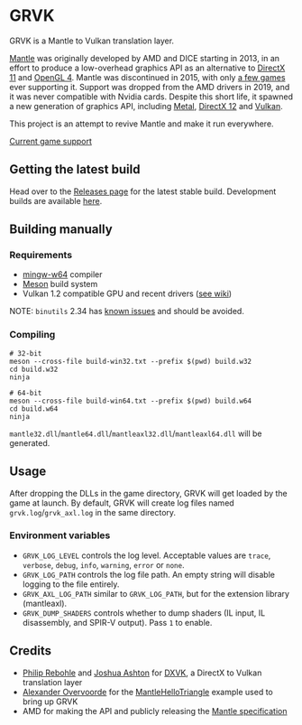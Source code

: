 # GRVK

GRVK is a Mantle to Vulkan translation layer.

[Mantle](https://en.wikipedia.org/wiki/Mantle_(API)) was originally developed by AMD and DICE starting in 2013, in an effort to produce a low-overhead graphics API as an alternative to [DirectX 11](https://en.wikipedia.org/wiki/DirectX#DirectX_11) and [OpenGL 4](https://en.wikipedia.org/wiki/OpenGL#OpenGL_4.4). Mantle was discontinued in 2015, with only [a few games](https://en.wikipedia.org/wiki/Category:Video_games_that_support_Mantle_(API)) ever supporting it. Support was dropped from the AMD drivers in 2019, and it was never compatible with Nvidia cards. Despite this short life, it spawned a new generation of graphics API, including [Metal](https://en.wikipedia.org/wiki/Metal_(API)), [DirectX 12](https://en.wikipedia.org/wiki/DirectX#DirectX_12) and [Vulkan](https://en.wikipedia.org/wiki/Vulkan_(API)).

This project is an attempt to revive Mantle and make it run everywhere.

[Current game support](https://github.com/libcg/grvk/wiki/Game-Support)

## Getting the latest build

Head over to the [Releases page](https://github.com/libcg/grvk/releases) for the latest stable build.
Development builds are available [here](https://github.com/libcg/grvk/actions?query=branch%3Amaster).

## Building manually

### Requirements

- [mingw-w64](https://www.mingw-w64.org) compiler
- [Meson](https://mesonbuild.com/) build system
- Vulkan 1.2 compatible GPU and recent drivers ([see wiki](https://github.com/libcg/grvk/wiki/Driver-Support))

NOTE: `binutils` 2.34 has [known issues](https://github.com/doitsujin/dxvk/issues/1625) and should be avoided.

### Compiling

```
# 32-bit
meson --cross-file build-win32.txt --prefix $(pwd) build.w32
cd build.w32
ninja

# 64-bit
meson --cross-file build-win64.txt --prefix $(pwd) build.w64
cd build.w64
ninja
```

`mantle32.dll`/`mantle64.dll`/`mantleaxl32.dll`/`mantleaxl64.dll` will be generated.

## Usage

After dropping the DLLs in the game directory, GRVK will get loaded by the game at launch. By default, GRVK will create log files named `grvk.log`/`grvk_axl.log` in the same directory.

### Environment variables

- `GRVK_LOG_LEVEL` controls the log level. Acceptable values are `trace`, `verbose`, `debug`, `info`, `warning`, `error` or `none`.
- `GRVK_LOG_PATH` controls the log file path. An empty string will disable logging to the file entirely.
- `GRVK_AXL_LOG_PATH` similar to `GRVK_LOG_PATH`, but for the extension library (mantleaxl).
- `GRVK_DUMP_SHADERS` controls whether to dump shaders (IL input, IL disassembly, and SPIR-V output). Pass `1` to enable.

## Credits

- [Philip Rebohle](https://github.com/doitsujin/) and [Joshua Ashton](https://github.com/Joshua-Ashton) for [DXVK](https://github.com/doitsujin/dxvk), a DirectX to Vulkan translation layer
- [Alexander Overvoorde](https://github.com/Overv) for the [MantleHelloTriangle](https://github.com/Overv/MantleHelloTriangle) example used to bring up GRVK
- AMD for making the API and publicly releasing the [Mantle specification](https://drive.google.com/file/d/13AbMuQltP8t-XabtmnTATlDGj5aGHRyq/view)
